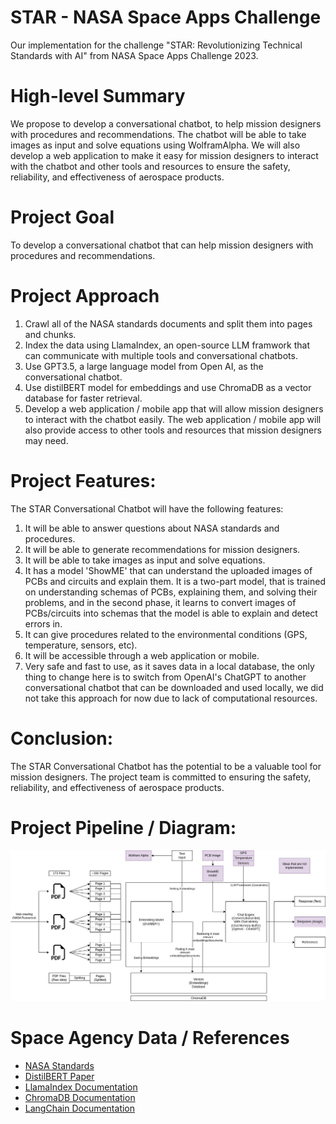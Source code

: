 # STAR - NASA Space Apps Challenge
Our implementation for the challenge "STAR: Revolutionizing Technical Standards with AI" from NASA Space Apps Challenge 2023.

# High-level Summary
We propose to develop a conversational chatbot, to help mission designers with procedures and recommendations. The chatbot will be able to take images as input and solve equations using WolframAlpha. We will also develop a web application to make it easy for mission designers to interact with the chatbot and other tools and resources to ensure the safety, reliability, and effectiveness of aerospace products.

# Project Goal
To develop a conversational chatbot that can help mission designers with procedures and recommendations.

# Project Approach
1. Crawl all of the NASA standards documents and split them into pages and chunks.
2. Index the data using LlamaIndex, an open-source LLM framwork that can communicate with multiple tools and conversational chatbots.
3. Use GPT3.5, a large language model from Open AI, as the conversational chatbot.
4. Use distilBERT model for embeddings and use ChromaDB as a vector database for faster retrieval.
5. Develop a web application / mobile app that will allow mission designers to interact with the chatbot easily. The web application / mobile app will also provide access to other tools and resources that mission designers may need.

# Project Features:
The STAR Conversational Chatbot will have the following features:
1. It will be able to answer questions about NASA standards and procedures.
2. It will be able to generate recommendations for mission designers.
3. It will be able to take images as input and solve equations.
4. It has a model 'ShowME' that can understand the uploaded images of PCBs and circuits and explain them. It is a two-part model, that is trained on understanding schemas of PCBs, explaining them, and solving their problems, and in the second phase, it learns to convert images of PCBs/circuits into schemas that the model is able to explain and detect errors in.
5. It can give procedures related to the environmental conditions (GPS, temperature, sensors, etc).
6. It will be accessible through a web application or mobile.
7. Very safe and fast to use, as it saves data in a local database, the only thing to change here is to switch from OpenAI's ChatGPT to another conversational chatbot that can be downloaded and used locally, we did not take this approach for now due to lack of computational resources.

# Conclusion:
The STAR Conversational Chatbot has the potential to be a valuable tool for mission designers. The project team is committed to ensuring the safety, reliability, and effectiveness of aerospace products.

# Project Pipeline / Diagram:
![](STAR_diagram.jpg)

# Space Agency Data / References
- [NASA Standards](https://standards.nasa.gov/all-standards)
- [DistilBERT Paper](https://arxiv.org/abs/1910.01108)
- [LlamaIndex Documentation](https://docs.llamaindex.ai/en/stable/)
- [ChromaDB Documentation](https://docs.trychroma.com/)
- [LangChain Documentation](https://python.langchain.com/docs/get_started/introduction)
